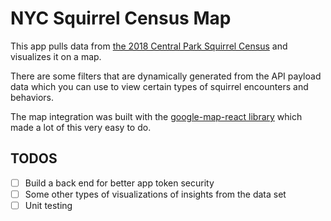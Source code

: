 # NYC Squirrel Census Map

This app pulls data from [the 2018 Central Park Squirrel Census](https://data.cityofnewyork.us/Environment/2018-Central-Park-Squirrel-Census-Squirrel-Data/vfnx-vebw) and visualizes it on a map.

There are some filters that are dynamically generated from the API payload data which you can use to view certain types of squirrel encounters and behaviors.

The map integration was built with the [google-map-react library](https://github.com/google-map-react/google-map-react) which made a lot of this very easy to do.

## TODOS

- [ ] Build a back end for better app token security
- [ ] Some other types of visualizations of insights from the data set
- [ ] Unit testing
